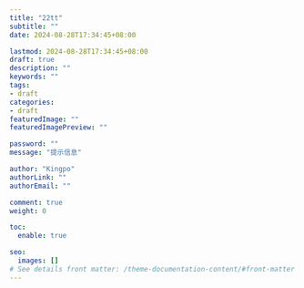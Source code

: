 ```yaml
---
title: "22tt"
subtitle: ""
date: 2024-08-28T17:34:45+08:00

lastmod: 2024-08-28T17:34:45+08:00
draft: true
description: ""
keywords: ""
tags:
- draft
categories:
- draft
featuredImage: ""
featuredImagePreview: ""

password: ""
message: "提示信息"

author: "Kingpo"
authorLink: ""
authorEmail: ""

comment: true
weight: 0

toc:
  enable: true

seo:
  images: []
# See details front matter: /theme-documentation-content/#front-matter
---
```


<!--more-->
